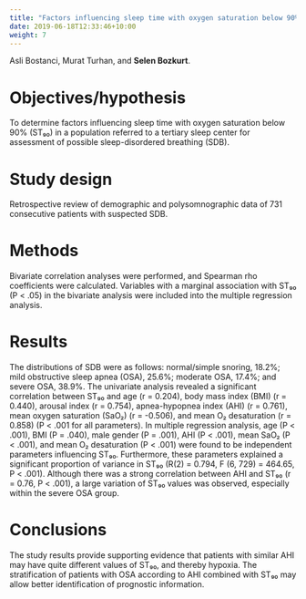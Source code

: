```yaml
---
title: "Factors influencing sleep time with oxygen saturation below 90% in sleep-disordered breathing."
date: 2019-06-18T12:33:46+10:00
weight: 7
---
```


Asli Bostanci, Murat Turhan, and **Selen Bozkurt**. 

# Objectives/hypothesis
To determine factors influencing sleep time with oxygen saturation below 90% (ST₉₀) in a population referred to a tertiary sleep center for assessment of possible sleep-disordered breathing (SDB).

# Study design
Retrospective review of demographic and polysomnographic data of 731 consecutive patients with suspected SDB.

# Methods
Bivariate correlation analyses were performed, and Spearman rho coefficients were calculated. Variables with a marginal association with ST₉₀ (P < .05) in the bivariate analysis were included into the multiple regression analysis.

# Results
The distributions of SDB were as follows: normal/simple snoring, 18.2%; mild obstructive sleep apnea (OSA), 25.6%; moderate OSA, 17.4%; and severe OSA, 38.9%. The univariate analysis revealed a significant correlation between ST₉₀ and age (r = 0.204), body mass index (BMI) (r = 0.440), arousal index (r = 0.754), apnea-hypopnea index (AHI) (r = 0.761), mean oxygen saturation (SaO₂) (r = -0.506), and mean O₂ desaturation (r = 0.858) (P < .001 for all parameters). In multiple regression analysis, age (P < .001), BMI (P = .040), male gender (P = .001), AHI (P < .001), mean SaO₂ (P < .001), and mean O₂ desaturation (P < .001) were found to be independent parameters influencing ST₉₀. Furthermore, these parameters explained a significant proportion of variance in ST₉₀ (R(2) = 0.794, F (6, 729) = 464.65, P < .001). Although there was a strong correlation between AHI and ST₉₀ (r = 0.76, P < .001), a large variation of ST₉₀ values was observed, especially within the severe OSA group.

# Conclusions
The study results provide supporting evidence that patients with similar AHI may have quite different values of ST₉₀, and thereby hypoxia. The stratification of patients with OSA according to AHI combined with ST₉₀ may allow better identification of prognostic information.